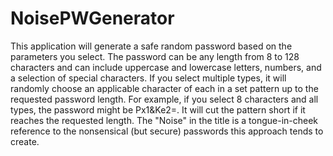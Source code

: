 # NoisePWGenerator
This application will generate a safe random password based on the parameters you select.  The password can be any length from 8 to 128 characters and can include uppercase and lowercase letters, numbers, and a selection of special characters.  If you select multiple types, it will randomly choose an applicable character of each in a set pattern up to the requested password length. For example, if you select 8 characters and all types, the password might be Px1&Ke2=.  It will cut the pattern short if it reaches the requested length.
The "Noise" in the title is a tongue-in-cheek reference to the nonsensical (but secure) passwords this approach tends to create.
